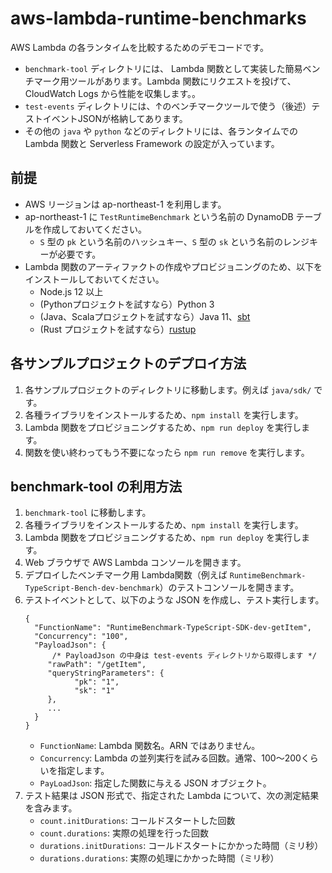 # aws-lambda-runtime-benchmarks

AWS Lambda の各ランタイムを比較するためのデモコードです。

- `benchmark-tool` ディレクトリには、 Lambda 関数として実装した簡易ベンチマーク用ツールがあります。Lambda 関数にリクエストを投げて、CloudWatch Logs から性能を収集します。。
- `test-events` ディレクトリには、↑のベンチマークツールで使う（後述）テストイベントJSONが格納してあります。
- その他の `java` や `python` などのディレクトリには、各ランタイムでの Lambda 関数と Serverless Framework の設定が入っています。

## 前提

- AWS リージョンは ap-northeast-1 を利用します。
- ap-northeast-1 に `TestRuntimeBenchmark` という名前の DynamoDB テーブルを作成しておいてください。
    - `S` 型の `pk` という名前のハッシュキー、`S` 型の `sk` という名前のレンジキーが必要です。
- Lambda 関数のアーティファクトの作成やプロビジョニングのため、以下をインストールしておいてください。 
    - Node.js 12 以上 
    - (Pythonプロジェクトを試すなら）Python 3 
    - (Java、Scalaプロジェクトを試すなら）Java 11、[sbt](https://www.scala-sbt.org/1.x/docs/ja/Setup.html)
    - (Rust プロジェクトを試すなら）[rustup](https://doc.rust-lang.org/cargo/getting-started/installation.html)
    
## 各サンプルプロジェクトのデプロイ方法

1. 各サンプルプロジェクトのディレクトリに移動します。例えば `java/sdk/` です。
2. 各種ライブラリをインストールするため、`npm install` を実行します。
3. Lambda 関数をプロビジョニングするため、`npm run deploy` を実行します。
4. 関数を使い終わってもう不要になったら `npm run remove` を実行します。

## benchmark-tool の利用方法

1. `benchmark-tool` に移動します。
2. 各種ライブラリをインストールするため、`npm install` を実行します。
3. Lambda 関数をプロビジョニングするため、`npm run deploy` を実行します。
4. Web ブラウザで AWS Lambda コンソールを開きます。
5. デプロイしたベンチマーク用 Lambda関数（例えば `RuntimeBenchmark-TypeScript-Bench-dev-benchmark`）のテストコンソールを開きます。
6. テストイベントとして、以下のような JSON を作成し、テスト実行します。
    ```json5
    {
      "FunctionName": "RuntimeBenchmark-TypeScript-SDK-dev-getItem",
      "Concurrency": "100",
      "PayloadJson": { 
          /* PayloadJson の中身は test-events ディレクトリから取得します */
         "rawPath": "/getItem",
         "queryStringParameters": {
               "pk": "1",
               "sk": "1"
         },
         ...
      }
    }
    ```
   - `FunctionName`: Lambda 関数名。ARN ではありません。
   - `Concurrency`: Lambda の並列実行を試みる回数。通常、100〜200くらいを指定します。
   - `PayLoadJson`: 指定した関数に与える JSON オブジェクト。
7. テスト結果は JSON 形式で、指定された Lambda について、次の測定結果を含みます。
    - `count.initDurations`: コールドスタートした回数 
    - `count.durations`: 実際の処理を行った回数 
    - `durations.initDurations`: コールドスタートにかかった時間（ミリ秒）
    - `durations.durations`: 実際の処理にかかった時間（ミリ秒）
